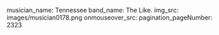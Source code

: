 musician_name: Tennessee
band_name: The Like.
img_src: images/musician0178.png
onmouseover_src: 
pagination_pageNumber: 2323